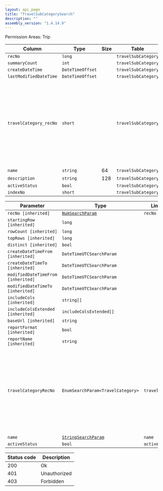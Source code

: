 ```yaml
---
layout: api_page
title: "TravelSubCategorySearch"
description: ""
assembly_version: "1.4.14.9"
---
```




Permission Areas: Trip

| Column | Type | Size | Table | Description |
| ------ | ---- | ---- | ----- | ----------- |
| `recNo` | `long` |  | `travelSubCategory` | 
| `summaryCount` | `int` |  | `travelSubCategory` | 
| `createDateTime` | `DateTimeOffset` |  | `travelSubCategory` | 
| `lastModifiedDateTime` | `DateTimeOffset` |  | `travelSubCategory` | 
| `travelCategory_recNo` | `short` |  | `travelSubCategory` | Air = 1, Hotel = 2, Car = 3, Cruise = 4, Tour = 5, Rail = 6, Transfer = 7, Insurance = 8, ServiceFee = 9, Excursion = 10, ClientVoucher = 11, GiftCertificate = 12, SupplierVoucher = 13, Misc = 99
| `name` | `string` | 64 | `travelSubCategory` | 
| `description` | `string` | 128 | `travelSubCategory` | 
| `activeStatus` | `bool` |  | `travelSubCategory` | 
| `indexNo` | `short` |  | `travelSubCategory` | 

| Parameter | Type | Linked Column | Description |
| --------- | ---- | ------------- | ----------- |
| `recNo [inherited]` | [`NumSearchParam`](NumSearchParam) | `recNo` | 
| `startingRow [inherited]` | `long` |  | 
| `rowCount [inherited]` | `long` |  | 
| `topRows [inherited]` | `long` |  | 
| `distinct [inherited]` | `bool` |  | 
| `createDateTimeFrom [inherited]` | `DateTimeUTCSearchParam` |  | 
| `createDateTimeTo [inherited]` | `DateTimeUTCSearchParam` |  | 
| `modifiedDateTimeFrom [inherited]` | `DateTimeUTCSearchParam` |  | 
| `modifiedDateTimeTo [inherited]` | `DateTimeUTCSearchParam` |  | 
| `includeCols [inherited]` | `string[]` |  | 
| `includeColsExtended [inherited]` | `includeColsExtended[]` |  | 
| `baseUrl [inherited]` | `string` |  | 
| `reportFormat [inherited]` | `bool` |  | 
| `reportName [inherited]` | `string` |  | 
| `travelCategoryRecNo` | `EnumSearchParam<TravelCategory>` | `travelCategory_recNo` | Air = 1, Hotel = 2, Car = 3, Cruise = 4, Tour = 5, Rail = 6, Transfer = 7, Insurance = 8, ServiceFee = 9, Excursion = 10, ClientVoucher = 11, GiftCertificate = 12, SupplierVoucher = 13, Misc = 99
| `name` | [`StringSearchParam`](StringSearchParam) | `name` | 
| `activeStatus` | `bool` | `activeStatus` | 

| Status code | Description |
| ----------- | ----------- |
| 200 | Ok |
| 401 | Unauthorized |
| 403 | Forbidden |


